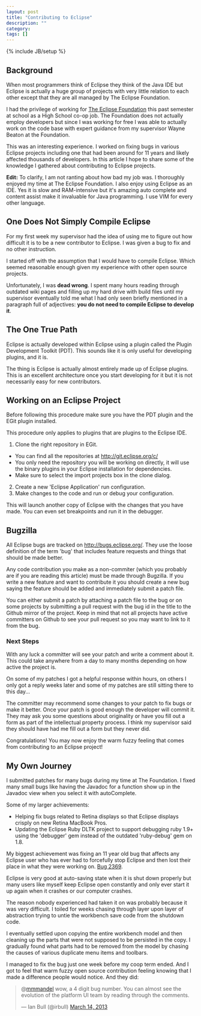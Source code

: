 ```yaml
---
layout: post
title: "Contributing to Eclipse"
description: ""
category: 
tags: []
---
```

{% include JB/setup %}

## Background

When most programmers think of Eclipse they think of the Java IDE but Eclipse is
actually a huge group of projects with very little relation to each other except
that they are all managed by The Eclipse Foundation.

I had the privilege of working for [The Eclipse
Foundation](http://eclipse.org/org/foundation) this past semester at school as a
High School
co-op job. The Foundation does not actually employ developers but since I was
working for free I was able to actually work on the code base with expert
guidance from my supervisor Wayne Beaton at the Foundation.

This was an interesting experience. I worked on fixing bugs in various Eclipse
projects including one that had been around for 11 years and likely affected
thousands of developers. In this article I hope to share some of the knowledge I
gathered about contributing to Eclipse projects.

**Edit:** To clarify, I am not ranting about how bad my job was. I thoroughly
enjoyed my time at The Eclipse Foundation. I also enjoy using Eclipse as an IDE.
Yes it is slow and RAM-intensive but it's amazing auto complete and content
assist make it invaluable for Java programming. I use VIM for every other language.

## One Does Not Simply Compile Eclipse

For my first week my supervisor had the idea of using me to figure out how difficult
it is to be a new contributor to Eclipse. I was given a bug to fix and no other
instruction.

I started off with the assumption that I would have to compile Eclipse. Which
seemed reasonable enough given my experience with other open source projects.

Unfortunately, I was **dead wrong**. I spent many hours reading through outdated
wiki pages and filling up my hard drive with build files until my supervisor
eventually told me what I had only seen briefly mentioned in a paragraph full of
adjectives: **you do not need to compile Eclipse to develop it**.

## The One True Path

Eclipse is actually developed within Eclipse using a plugin called the Plugin
Development Toolkit (PDT). This sounds like it is only useful for developing
plugins, and it is.

The thing is Eclipse is actually almost entirely made up of Eclipse plugins.
This is an excellent architecture once you start developing for it but it is not
necessarily easy for new contributors.

## Working on an Eclipse Project

Before following this procedure make sure you have the PDT plugin and the EGit
plugin installed.

This procedure only applies to plugins that are plugins to the Eclipse IDE.

1. Clone the right repository in EGit.
  - You can find all the repositories at <http://git.eclipse.org/c/>
  - You only need the repository you will be working on directly, it will use
    the binary plugins in your Eclipse installation for dependencies.
  - Make sure to select the import projects box in the clone dialog.
2. Create a new 'Eclipse Application' run configuration.
3. Make changes to the code and run or debug your configuration.

This will launch another copy of Eclipse with the changes that you have made.
You can even set breakpoints and run it in the debugger.

## Bugzilla

All Eclipse bugs are tracked on <http://bugs.eclipse.org/>. They use the loose
definition of the term 'bug' that includes feature requests and things that
should be made better.

Any code contribution you make as a non-commiter (which you probably are if you
are reading this article) must be made through Bugzilla. If you write a new feature
and want to contribute it you should create a new bug saying the feature should
be added and immediately submit a patch file.

You can either submit a patch by attaching a patch file to the bug or on some
projects by submitting a pull request with the bug id in the title to the Github
mirror of the project. Keep in mind that not all projects have active committers
on Github to see your pull request so you may want to link to it from the bug.

### Next Steps

With any luck a committer will see your patch and write a comment about it.
This could take anywhere from a day to many months depending on how active the
project is.

On some of my patches I got a helpful response within hours, on others I only
got a reply weeks later and some of my patches are still sitting there to this
day...

The committer may recommend some changes to your patch to fix bugs or make it better.
Once your patch is good enough the developer will commit it. They may ask you
some questions about originality or have you fill out a form as part of the
intellectual property process. I think my supervisor said they should have had me fill out a form but they never did.

Congratulations! You may now enjoy the warm fuzzy feeling that comes from
contributing to an Eclipse project!

## My Own Journey

I submitted patches for many bugs during my time at The Foundation.
I fixed many small bugs like having the Javadoc for a function show up in the
Javadoc view when you select it with autoComplete.

Some of my larger achievements:

- Helping fix bugs related to Retina displays so that Eclipse displays crisply
  on new Retina MacBook Pros.
- Updating the Eclipse Ruby DLTK project to support debugging ruby 1.9+ using
  the 'debugger' gem instead of the outdated 'ruby-debug' gem on 1.8.

My biggest achievement was fixing an 11 year old bug that affects any Eclipse
user who has ever had to forcefully stop Eclipse and then lost their place in
what they were working on. [Bug 2369](https://bugs.eclipse.org/bugs/show_bug.cgi?id=2369).

Eclipse is very good at auto-saving state when it is shut down properly but many
users like myself keep Eclipse open constantly and only ever start it up again
when it crashes or our computer crashes.

The reason nobody experienced had taken it on was probably because it was very
difficult. I toiled for weeks chasing through layer upon layer of abstraction trying to
untie the workbench save code from the shutdown code.

I eventually settled upon copying the entire workbench model and then cleaning
up the parts that were not supposed to be persisted in the copy. I gradually
found what parts had to be removed from the model by chasing the causes of
various duplicate menu items and toolbars.

I managed to fix the bug just one week before my coop term ended. And I got to
feel that warm fuzzy open source contribution feeling knowing that I made a
difference people would notice. And they did:

<div>
<blockquote class="twitter-tweet"><p>@<a href="https://twitter.com/mmmandel">mmmandel</a> wow, a 4 digit bug number. You can almost see the evolution of the platform UI team by reading through the comments.</p>&mdash; Ian Bull (@irbull) <a href="https://twitter.com/irbull/status/312241966857482240">March 14, 2013</a></blockquote>
<script src="//platform.twitter.com/widgets.js" charset="utf-8"></script>
</div>




